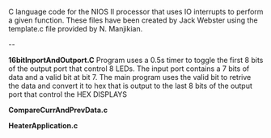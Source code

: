 C language code for the NIOS II processor that uses IO interrupts to perform a given function. These files have been created by Jack Webster using the template.c file provided by N. Manjikian.

--

**16bitInportAndOutport.C**
Program uses a 0.5s timer to toggle the first 8 bits of the output port that control 8 LEDs.
The input port contains a 7 bits of data and a valid bit at bit 7. The main program uses the valid bit to retrive the data and convert it to hex that is output to the last 8 bits of the output port that control the HEX DISPLAYS

**CompareCurrAndPrevData.c**


**HeaterApplication.c**


